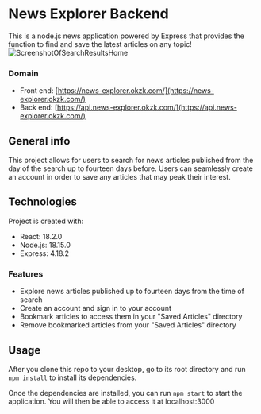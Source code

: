 # News Explorer Backend

This is a node.js news application powered by Express that provides the function to find and save the latest articles on any topic!
![ScreenshotOfSearchResultsHome](/src/images/neHomePage.png)

### Domain

- Front end: [https://news-explorer.okzk.com/](https://news-explorer.okzk.com/)
- Back end: [https://api.news-explorer.okzk.com/](https://api.news-explorer.okzk.com/)

## General info

This project allows for users to search for news articles published from the day of the search up to fourteen days before. Users can seamlessly create an account in order to save any articles that may peak their interest.

## Technologies

Project is created with:

- React: 18.2.0
- Node.js: 18.15.0
- Express: 4.18.2

### Features

- Explore news articles published up to fourteen days from the time of search
- Create an account and sign in to your account
- Bookmark articles to access them in your "Saved Articles" directory
- Remove bookmarked articles from your "Saved Articles" directory

## Usage

After you clone this repo to your desktop, go to its root directory and run `npm install` to install its dependencies.

Once the dependencies are installed, you can run `npm start` to start the application. You will then be able to access it at localhost:3000
